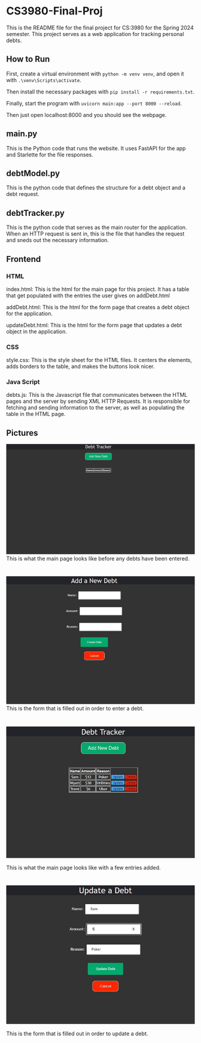 # CS3980-Final-Proj
This is the README file for the final project for CS:3980 for the Spring 2024 semester.
This project serves as a web application for tracking personal debts.


## How to Run
First, create a virtual environment with
`python -m venv venv`,
and open it with
`.\venv\Scripts\activate`.

Then install the necessary packages with
`pip install -r requirements.txt`.

Finally, start the program with
`uvicorn main:app --port 8000 --reload`.

Then just open localhost:8000 and you should see the webpage.


## main.py
This is the Python code that runs the website. It uses FastAPI for the app and Starlette for the file responses.

## debtModel.py
This is the python code that defines the structure for a debt object and a debt request.

## debtTracker.py
This is the python code that serves as the main router for the application. When an HTTP request is sent in, this is the file that handles the request and sneds out the necessary information.

## Frontend

### HTML
index.html: This is the html for the main page for this project. It has a table that get populated with the entries the user gives on addDebt.html

addDebt.html: This is the html for the form page that creates a debt object for the application.

updateDebt.html: This is the html for the form page that updates a debt object in the application.

### CSS
style.css: This is the style sheet for the HTML files. It centers the elements, adds borders to the table, and makes the buttons look nicer.

### Java Script
debts.js: This is the Javascript file that communicates between the HTML pages and the server by sending XML HTTP Requests. It is responsible for fetching and sending information to the server, as well as populating the table in the HTML page.

## Pictures
![Empty Table](/pics/pywebMt_empty.JPG)
This is what the main page looks like before any debts have been entered.
#

![Add New Debt Form](/pics/pywebMt_new.JPG)
This is the form that is filled out in order to enter a debt.
#

![Filled in Table](/pics/pywebMt_filled.JPG)

This is what the main page looks like with a few entries added.
#

![Update Debt Form](/pics/pywebMt_update.JPG)

This is the form that is filled out in order to update a debt.
